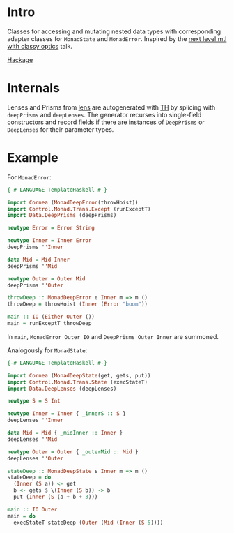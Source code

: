 # Intro

Classes for accessing and mutating nested data types with corresponding adapter classes for `MonadState` and `MonadError`.
Inspired by the [next level mtl with classy optics] talk.

[Hackage]

# Internals

Lenses and Prisms from [lens] are autogenerated with [TH] by splicing with `deepPrisms` and `deepLenses`.
The generator recurses into single-field constructors and record fields if there are instances of `DeepPrisms` or `DeepLenses` for their parameter types.

# Example

For `MonadError`:

```haskell
{-# LANGUAGE TemplateHaskell #-}

import Cornea (MonadDeepError(throwHoist))
import Control.Monad.Trans.Except (runExceptT)
import Data.DeepPrisms (deepPrisms)

newtype Error = Error String

newtype Inner = Inner Error
deepPrisms ''Inner

data Mid = Mid Inner
deepPrisms ''Mid

newtype Outer = Outer Mid
deepPrisms ''Outer

throwDeep :: MonadDeepError e Inner m => m ()
throwDeep = throwHoist (Inner (Error "boom"))

main :: IO (Either Outer ())
main = runExceptT throwDeep
```

In `main`, `MonadError Outer IO` and `DeepPrisms Outer Inner` are summoned.

Analogously for `MonadState`:

```haskell
{-# LANGUAGE TemplateHaskell #-}

import Cornea (MonadDeepState(get, gets, put))
import Control.Monad.Trans.State (execStateT)
import Data.DeepLenses (deepLenses)

newtype S = S Int

newtype Inner = Inner { _innerS :: S }
deepLenses ''Inner

data Mid = Mid { _midInner :: Inner }
deepLenses ''Mid

newtype Outer = Outer { _outerMid :: Mid }
deepLenses ''Outer

stateDeep :: MonadDeepState s Inner m => m ()
stateDeep = do
  (Inner (S a)) <- get
  b <- gets $ \(Inner (S b)) -> b
  put (Inner (S (a + b + 3)))

main :: IO Outer
main = do
  execStateT stateDeep (Outer (Mid (Inner (S 5))))
```

[lens]: https://hackage.haskell.org/package/lens
[TH]: https://hackage.haskell.org/package/template-haskell
[next level mtl with classy optics]: https://github.com/gwils/next-level-mtl-with-classy-optics
[Hackage]: https://hackage.haskell.org/package/cornea
